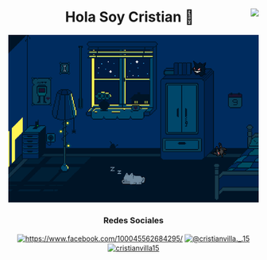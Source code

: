 <h1 align="center">Hola Soy Cristian 👋                  <img align="right" src="https://visitor-badge.laobi.icu/badge?page_id=Loboxos"></h1>
<div align="center">
	<img src="https://raw.githubusercontent.com/Loboxos/Loboxos/main/original2.gif" alt="Hola soy Cristian Villa">
</div>

 
 
 <h3 align="center">Redes Sociales</h3>
<p align="center">
<a href="https://www.facebook.com/100045562684295/" target="blank"><img align="center" src="https://raw.githubusercontent.com/rahuldkjain/github-profile-readme-generator/master/src/images/icons/Social/facebook.svg" alt="https://www.facebook.com/100045562684295/" height="30" width="40" /></a>
<a href="https://www.instagram.com/cristianvilla._.15/?hl=es" target="blank"><img align="center" src="https://raw.githubusercontent.com/rahuldkjain/github-profile-readme-generator/master/src/images/icons/Social/instagram.svg" alt="@cristianvilla._.15" height="30" width="40" /></a>
<a href="https://www.linkedin.com/in/cristianvilla15/" target="blank"><img align="center" src="https://github.com/Loboxos/Loboxos/assets/100051726/5d1043ff-87a1-463d-9452-87806107a39b" alt="cristianvilla15" height="32" width="40" /></a>

</p>
<!--
**Loboxos/Loboxos** is a ✨ _special_ ✨ repository because its `README.md` (this file) appears on your GitHub profile.

Here are some ideas to get you started:

- 🔭 I’m currently working on ...
- 🌱 I’m currently learning ...
- 👯 I’m looking to collaborate on ...
- 🤔 I’m looking for help with ...
- 💬 Ask me about ...
- 📫 How to reach me: ...
- 😄 Pronouns: ...
- ⚡ Fun fact: ...
-->
